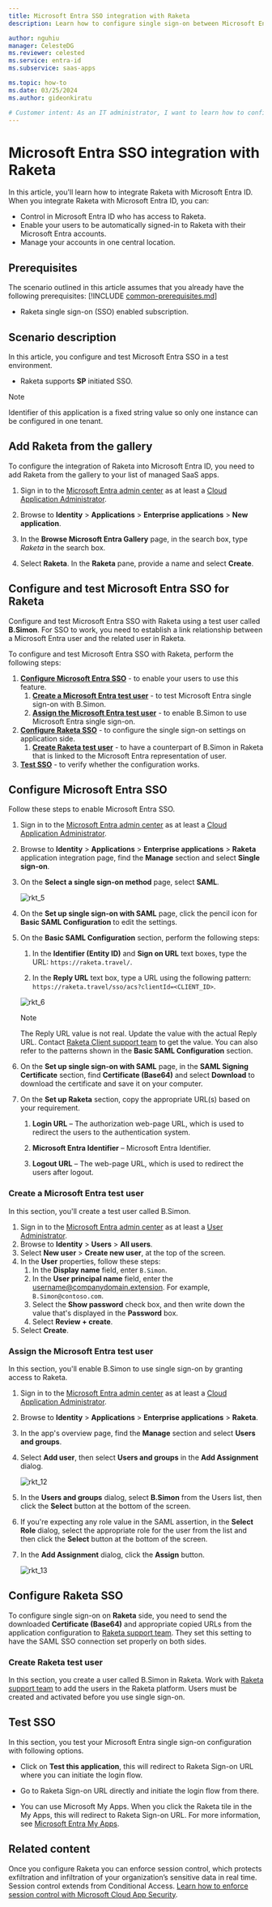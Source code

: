 ```yaml
---
title: Microsoft Entra SSO integration with Raketa
description: Learn how to configure single sign-on between Microsoft Entra ID and Raketa.

author: nguhiu
manager: CelesteDG
ms.reviewer: celested
ms.service: entra-id
ms.subservice: saas-apps

ms.topic: how-to
ms.date: 03/25/2024
ms.author: gideonkiratu

# Customer intent: As an IT administrator, I want to learn how to configure single sign-on between Microsoft Entra ID and Raketa so that I can control who has access to Raketa, enable automatic sign-in with Microsoft Entra accounts, and manage my accounts in one central location.
---
```


# Microsoft Entra SSO integration with Raketa

In this article,  you'll learn how to integrate Raketa with Microsoft Entra ID. When you integrate Raketa with Microsoft Entra ID, you can:

* Control in Microsoft Entra ID who has access to Raketa.
* Enable your users to be automatically signed-in to Raketa with their Microsoft Entra accounts.
* Manage your accounts in one central location.

## Prerequisites
The scenario outlined in this article assumes that you already have the following prerequisites:
[!INCLUDE [common-prerequisites.md](~/identity/saas-apps/includes/common-prerequisites.md)]
* Raketa single sign-on (SSO) enabled subscription.

## Scenario description

In this article,  you configure and test Microsoft Entra SSO in a test environment.

* Raketa supports **SP** initiated SSO.

> [!NOTE]
> Identifier of this application is a fixed string value so only one instance can be configured in one tenant.

## Add Raketa from the gallery

To configure the integration of Raketa into Microsoft Entra ID, you need to add Raketa from the gallery to your list of managed SaaS apps.

1. Sign in to the [Microsoft Entra admin center](https://entra.microsoft.com) as at least a [Cloud Application Administrator](~/identity/role-based-access-control/permissions-reference.md#cloud-application-administrator).
1. Browse to **Identity** > **Applications** > **Enterprise applications** > **New application**.

1. In the **Browse Microsoft Entra Gallery** page, in the search box, type *Raketa* in the search box.

1. Select **Raketa**. In the **Raketa** pane, provide a name and select **Create**.

<a name='configure-and-test-azure-ad-sso-for-raketa'></a>

## Configure and test Microsoft Entra SSO for Raketa

Configure and test Microsoft Entra SSO with Raketa using a test user called **B.Simon**. For SSO to work, you need to establish a link relationship between a Microsoft Entra user and the related user in Raketa.

To configure and test Microsoft Entra SSO with Raketa, perform the following steps:

1. **[Configure Microsoft Entra SSO](#configure-azure-ad-sso)** - to enable your users to use this feature.
    1. **[Create a Microsoft Entra test user](#create-an-azure-ad-test-user)** - to test Microsoft Entra single sign-on with B.Simon.
    1. **[Assign the Microsoft Entra test user](#assign-the-azure-ad-test-user)** - to enable B.Simon to use Microsoft Entra single sign-on.
1. **[Configure Raketa SSO](#configure-raketa-sso)** - to configure the single sign-on settings on application side.
    1. **[Create Raketa test user](#create-raketa-test-user)** - to have a counterpart of B.Simon in Raketa that is linked to the Microsoft Entra representation of user.
1. **[Test SSO](#test-sso)** - to verify whether the configuration works.

<a name='configure-azure-ad-sso'></a>

## Configure Microsoft Entra SSO

Follow these steps to enable Microsoft Entra SSO.

1. Sign in to the [Microsoft Entra admin center](https://entra.microsoft.com) as at least a [Cloud Application Administrator](~/identity/role-based-access-control/permissions-reference.md#cloud-application-administrator).
1. Browse to **Identity** > **Applications** > **Enterprise applications** > **Raketa** application integration page, find the **Manage** section and select **Single sign-on**.

1. On the **Select a single sign-on method** page, select **SAML**.

    ![rkt_5](./media/raketa-tutorial/method.png)

1. On the **Set up single sign-on with SAML** page, click the pencil icon for **Basic SAML Configuration** to edit the settings.

1. On the **Basic SAML Configuration** section, perform the following steps:

    1. In the **Identifier (Entity ID)** and **Sign on URL** text boxes, type the URL: `https://raketa.travel/`.

    1. In the **Reply URL** text box, type a URL using the following pattern: `https://raketa.travel/sso/acs?clientId=<CLIENT_ID>`.  

    ![rkt_6](./media/raketa-tutorial/values.png)

	> [!NOTE]
	> The Reply URL value is not real. Update the value with the actual Reply URL. Contact [Raketa Client support team](mailto:help@raketa.travel) to get the value. You can also refer to the patterns shown in the **Basic SAML Configuration** section.

1. On the **Set up single sign-on with SAML** page, in the **SAML Signing Certificate** section,  find **Certificate (Base64)** and select **Download** to download the certificate and save it on your computer.

1. On the **Set up Raketa** section, copy the appropriate URL(s) based on your requirement.

    1. **Login URL** – The authorization web-page URL, which is used to redirect the users to the authentication system.

    1. **Microsoft Entra Identifier** – Microsoft Entra Identifier.

    1. **Logout URL** – The web-page URL, which is used to redirect the users after logout.

<a name='create-an-azure-ad-test-user'></a>

### Create a Microsoft Entra test user

In this section, you'll create a test user called B.Simon.

1. Sign in to the [Microsoft Entra admin center](https://entra.microsoft.com) as at least a [User Administrator](~/identity/role-based-access-control/permissions-reference.md#user-administrator).
1. Browse to **Identity** > **Users** > **All users**.
1. Select **New user** > **Create new user**, at the top of the screen.
1. In the **User** properties, follow these steps:
   1. In the **Display name** field, enter `B.Simon`.  
   1. In the **User principal name** field, enter the username@companydomain.extension. For example, `B.Simon@contoso.com`.
   1. Select the **Show password** check box, and then write down the value that's displayed in the **Password** box.
   1. Select **Review + create**.
1. Select **Create**.

<a name='assign-the-azure-ad-test-user'></a>

### Assign the Microsoft Entra test user

In this section, you'll enable B.Simon to use single sign-on by granting access to Raketa.

1. Sign in to the [Microsoft Entra admin center](https://entra.microsoft.com) as at least a [Cloud Application Administrator](~/identity/role-based-access-control/permissions-reference.md#cloud-application-administrator).
1. Browse to **Identity** > **Applications** > **Enterprise applications** > **Raketa**.  

1. In the app's overview page, find the **Manage** section and select **Users and groups**.

1. Select **Add user**, then select **Users and groups** in the **Add Assignment** dialog.

    ![rkt_12](./media/raketa-tutorial/add-user-raketa.png)

1. In the **Users and groups** dialog, select **B.Simon** from the Users list, then click the **Select** button at the bottom of the screen.

1. If you're expecting any role value in the SAML assertion, in the **Select Role** dialog, select the appropriate role for the user from the list and then click the **Select** button at the bottom of the screen.

1. In the **Add Assignment** dialog, click the **Assign** button.

    ![rkt_13](./media/raketa-tutorial/assign-user.png)

## Configure Raketa SSO

To configure single sign-on on **Raketa** side, you need to send the downloaded **Certificate (Base64)** and appropriate copied URLs from the application configuration to [Raketa support team](mailto:help@raketa.travel). They set this setting to have the SAML SSO connection set properly on both sides.

### Create Raketa test user

In this section, you create a user called B.Simon in Raketa. Work with [Raketa support team](mailto:help@raketa.travel) to add the users in the Raketa platform. Users must be created and activated before you use single sign-on.

## Test SSO

In this section, you test your Microsoft Entra single sign-on configuration with following options. 

* Click on **Test this application**, this will redirect to Raketa Sign-on URL where you can initiate the login flow. 

* Go to Raketa Sign-on URL directly and initiate the login flow from there.

* You can use Microsoft My Apps. When you click the Raketa tile in the My Apps, this will redirect to Raketa Sign-on URL. For more information, see [Microsoft Entra My Apps](/azure/active-directory/manage-apps/end-user-experiences#azure-ad-my-apps).

## Related content

Once you configure Raketa you can enforce session control, which protects exfiltration and infiltration of your organization’s sensitive data in real time. Session control extends from Conditional Access. [Learn how to enforce session control with Microsoft Cloud App Security](/cloud-app-security/proxy-deployment-aad).
